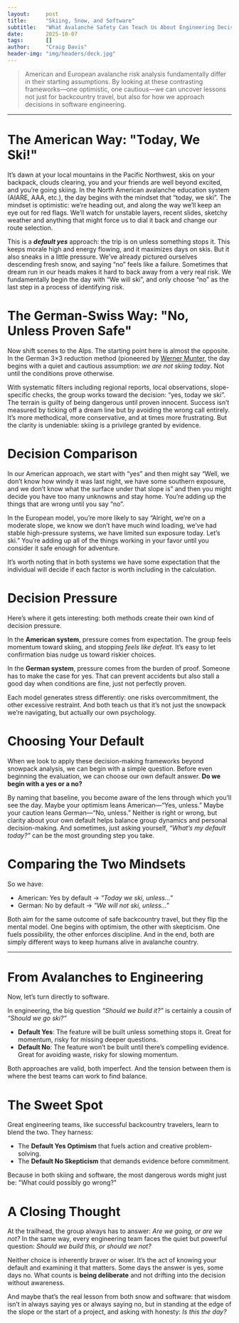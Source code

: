 ```yaml
---
layout:     post
title:      "Skiing, Snow, and Software"
subtitle:   "What Avalanche Safety Can Teach Us About Engineering Decisions"
date:       2025-10-07
tags:       []
author:     "Craig Davis"
header-img: "img/headers/deck.jpg"
---
```


> American and European avalanche risk analysis fundamentally differ in their starting assumptions. By looking at these contrasting frameworks—one optimistic, one cautious—we can uncover lessons not just for backcountry travel, but also for how we approach decisions in software engineering.

<hr>

# The American Way: "Today, We Ski!"
It’s dawn at your local mountains in the Pacific Northwest, skis on your backpack, clouds clearing, you and your friends are well beyond excited, and you’re going skiing. In the North American avalanche education system (AIARE, AAA, etc.), the day begins with the mindset that “today, we ski”. The mindset is optimistic: we’re heading out, and along the way we’ll keep an eye out for red flags. We’ll watch for unstable layers, recent slides, sketchy weather and anything that might force us to dial it back and change our route selection.

This is a **_default yes_** approach: the trip is on unless something stops it. This keeps morale high and energy flowing, and it maximizes days on skis. But it also sneaks in a little pressure. We’ve already pictured ourselves descending fresh snow, and saying “no” feels like a failure. Sometimes that dream run in our heads makes it hard to back away from a very real risk. We fundamentally begin the day with “We will ski”, and only choose “no” as the last step in a process of identifying risk.

# The German-Swiss Way: "No, Unless Proven Safe"

Now shift scenes to the Alps. The starting point here is almost the opposite. In the German 3×3 reduction method (pioneered by [Werner Munter](https://powderguide.com/en/magazine/buecher/the-new-issue-of-werner-munters-3x3-avalanches), the day begins with a quiet and cautious assumption: _we are not skiing today_. Not until the conditions prove otherwise.

With systematic filters including regional reports, local observations, slope-specific checks, the group works toward the decision: “yes, today we ski”. The terrain is guilty of being dangerous until proven innocent. Success isn’t measured by ticking off a dream line but by avoiding the wrong call entirely. It’s more methodical, more conservative, and at times more frustrating. But the clarity is undeniable: skiing is a privilege granted by evidence.

# Decision Comparison

In our American approach, we start with “yes” and then might say “Well, we don’t know how windy it was last night, we have some southern exposure, and we don’t know what the surface under that slope is” and then you might decide you have too many unknowns and stay home. You’re adding up the things that are wrong until you say “no”.

In the European model, you’re more likely to say “Alright, we’re on a moderate slope, we know we don’t have much wind loading, we’ve had stable high-pressure systems, we have limited sun exposure today. Let’s ski.” You’re adding up all of the things working in your favor until you consider it safe enough for adventure.

It’s worth noting that in both systems we have some expectation that the individual will decide if each factor is worth including in the calculation.

# Decision Pressure

Here’s where it gets interesting: both methods create their own kind of decision pressure.

In the **American system**, pressure comes from expectation. The group feels momentum toward skiing, and stopping _feels like defeat_. It’s easy to let confirmation bias nudge us toward riskier choices.

In the **German system**, pressure comes from the burden of proof. Someone has to make the case for yes. That can prevent accidents but also stall a good day when conditions are fine, just not perfectly proven.

Each model generates stress differently: one risks overcommitment, the other excessive restraint. And both teach us that it’s not just the snowpack we’re navigating, but actually our own psychology.

# Choosing Your Default

When we look to apply these decision-making frameworks beyond snowpack analysis, we can begin with a simple question. Before even beginning the evaluation, we can choose our own default answer. **Do we begin with a yes or a no?**

By naming that baseline, you become aware of the lens through which you’ll see the day. Maybe your optimism leans American—“Yes, unless.” Maybe your caution leans German—“No, unless.” Neither is right or wrong, but clarity about your own default helps balance group dynamics and personal decision-making. And sometimes, just asking yourself, _“What’s my default today?”_ can be the most grounding step you take.

# Comparing the Two Mindsets
So we have:
* American: Yes by default → _"Today we ski, unless…"_
* German: No by default → _"We will not ski, unless…"_

Both aim for the same outcome of safe backcountry travel, but they flip the mental model. One begins with optimism, the other with skepticism. One fuels possibility, the other enforces discipline. And in the end, both are simply different ways to keep humans alive in avalanche country.

<hr>

# From Avalanches to Engineering

Now, let’s turn directly to software.

In engineering, the big question _“Should we build it?”_ is certainly a cousin of _“Should we go ski?”_

* **Default Yes**: The feature will be built unless something stops it. Great for momentum, risky for missing deeper questions.
* **Default No**: The feature won’t be built until there’s compelling evidence. Great for avoiding waste, risky for slowing momentum.

Both approaches are valid, both imperfect. And the tension between them is where the best teams can work to find balance.

# The Sweet Spot

Great engineering teams, like successful backcountry travelers, learn to blend the two. They harness:

* The **Default Yes Optimism** that fuels action and creative problem-solving.
* The **Default No Skepticism** that demands evidence before commitment.

Because in both skiing and software, the most dangerous words might just be: "What could possibly go wrong?"

# A Closing Thought

At the trailhead, the group always has to answer: _Are we going, or are we not?_ In the same way, every engineering team faces the quiet but powerful question: _Should we build this, or should we not?_

Neither choice is inherently braver or wiser. It’s the act of knowing your default and examining it that matters. Some days the answer is yes, some days no. What counts is **being deliberate** and not drifting into the decision without awareness.

And maybe that’s the real lesson from both snow and software: that wisdom isn’t in always saying yes or always saying no, but in standing at the edge of the slope or the start of a project, and asking with honesty: _Is this the day?_
